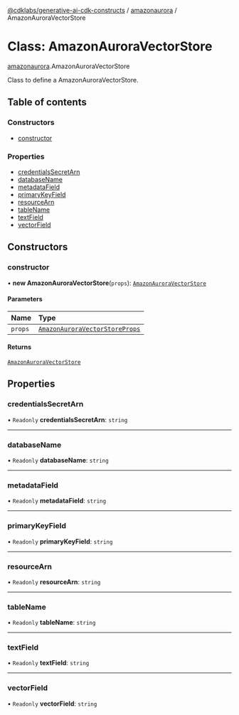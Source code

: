 [@cdklabs/generative-ai-cdk-constructs](../README.md) / [amazonaurora](../modules/amazonaurora.md) / AmazonAuroraVectorStore

# Class: AmazonAuroraVectorStore

[amazonaurora](../modules/amazonaurora.md).AmazonAuroraVectorStore

Class to define a AmazonAuroraVectorStore.

## Table of contents

### Constructors

- [constructor](amazonaurora.AmazonAuroraVectorStore.md#constructor)

### Properties

- [credentialsSecretArn](amazonaurora.AmazonAuroraVectorStore.md#credentialssecretarn)
- [databaseName](amazonaurora.AmazonAuroraVectorStore.md#databasename)
- [metadataField](amazonaurora.AmazonAuroraVectorStore.md#metadatafield)
- [primaryKeyField](amazonaurora.AmazonAuroraVectorStore.md#primarykeyfield)
- [resourceArn](amazonaurora.AmazonAuroraVectorStore.md#resourcearn)
- [tableName](amazonaurora.AmazonAuroraVectorStore.md#tablename)
- [textField](amazonaurora.AmazonAuroraVectorStore.md#textfield)
- [vectorField](amazonaurora.AmazonAuroraVectorStore.md#vectorfield)

## Constructors

### constructor

• **new AmazonAuroraVectorStore**(`props`): [`AmazonAuroraVectorStore`](amazonaurora.AmazonAuroraVectorStore.md)

#### Parameters

| Name | Type |
| :------ | :------ |
| `props` | [`AmazonAuroraVectorStoreProps`](../interfaces/amazonaurora.AmazonAuroraVectorStoreProps.md) |

#### Returns

[`AmazonAuroraVectorStore`](amazonaurora.AmazonAuroraVectorStore.md)

## Properties

### credentialsSecretArn

• `Readonly` **credentialsSecretArn**: `string`

___

### databaseName

• `Readonly` **databaseName**: `string`

___

### metadataField

• `Readonly` **metadataField**: `string`

___

### primaryKeyField

• `Readonly` **primaryKeyField**: `string`

___

### resourceArn

• `Readonly` **resourceArn**: `string`

___

### tableName

• `Readonly` **tableName**: `string`

___

### textField

• `Readonly` **textField**: `string`

___

### vectorField

• `Readonly` **vectorField**: `string`
